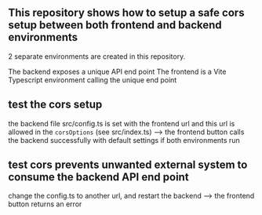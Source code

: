 ## This repository shows how to setup a safe cors setup between both frontend and backend environments
2 separate environments are created in this repository.

The backend exposes a unique API end point
The frontend is a Vite Typescript environment calling the unique end point

## test the cors setup
the backend file src/config.ts is  set with the frontend url and this url is allowed in the `corsOptions` (see src/index.ts)
--> the frontend button calls the backend successfully with default settings if both environments run 

## test cors prevents unwanted external system to consume the backend API end point
change the config.ts to another url, and restart the backend
--> the frontend button returns an error 

